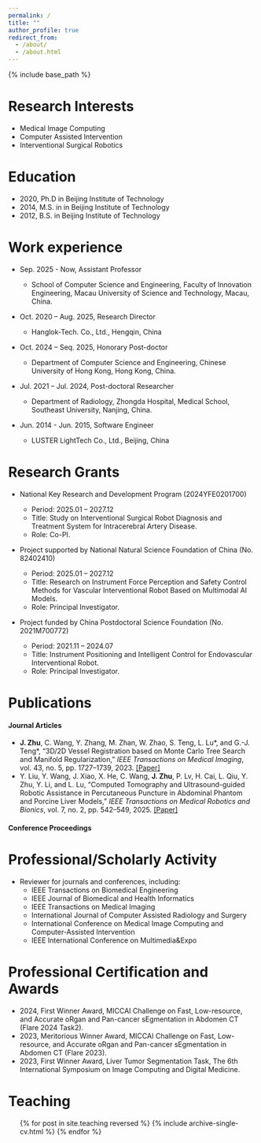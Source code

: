 ```yaml
---
permalink: /
title: ""
author_profile: true
redirect_from: 
  - /about/
  - /about.html
---
```


{% include base_path %}

Research Interests
====== 
* Medical Image Computing
* Computer Assisted Intervention
* Interventional Surgical Robotics

Education
======
* 2020, Ph.D in Beijing Institute of Technology
* 2014, M.S. in in Beijing Institute of Technology 
* 2012, B.S. in Beijing Institute of Technology

Work experience
======
* Sep. 2025 - Now, Assistant Professor
  * School of Computer Science and Engineering, Faculty of Innovation Engineering, Macau University of Science and Technology, Macau, China.

* Oct. 2020 – Aug. 2025, Research Director
  * Hanglok-Tech. Co., Ltd., Hengqin, China

* Oct. 2024 – Seq. 2025, Honorary Post-doctor
  * Department of Computer Science and Engineering, Chinese University of Hong Kong, Hong Kong, China.

* Jul. 2021 – Jul. 2024, Post-doctoral Researcher
  * Department of Radiology, Zhongda Hospital, Medical School, Southeast University, Nanjing, China.

* Jun. 2014 - Jun. 2015, Software Engineer
  * LUSTER LightTech Co., Ltd., Beĳing, China

Research Grants
======
* National Key Research and Development Program (2024YFE0201700)
  * Period: 2025.01 – 2027.12
  * Title: Study on Interventional Surgical Robot Diagnosis and Treatment System for Intracerebral Artery Disease. 
  * Role: Co-PI. 

* Project supported by National Natural Science Foundation of China (No. 82402410) 
  * Period: 2025.01 – 2027.12
  * Title: Research on Instrument Force Perception and Safety Control Methods for Vascular Interventional Robot Based on Multimodal AI Models. 
  * Role: Principal Investigator. 

* Project funded by China Postdoctoral Science Foundation (No. 2021M700772)
  * Period: 2021.11 – 2024.07
  * Title: Instrument Positioning and Intelligent Control for Endovascular Interventional Robot. 
  * Role: Principal Investigator. 




Publications
======

#### Journal Articles

- **J. Zhu**, C. Wang, Y. Zhang, M. Zhan, W. Zhao, S. Teng, L. Lu\*, and G.-J. Teng\*, “3D/2D Vessel Registration based on Monte Carlo Tree Search and Manifold Regularization,” *IEEE Transactions on Medical Imaging*, vol. 43, no. 5, pp. 1727–1739, 2023. [[Paper]](https://ieeexplore.ieee.org/document/10375552)
- Y. Liu, Y. Wang, J. Xiao, X. He, C. Wang, **J. Zhu**, P. Lv, H. Cai, L. Qiu, Y. Zhu, Y. Li, and L. Lu, “Computed Tomography and Ultrasound-guided Robotic Assistance in Percutaneous Puncture in Abdominal Phantom and Porcine Liver Models,” *IEEE Transactions on Medical Robotics and Bionics*, vol. 7, no. 2, pp. 542–549, 2025. [[Paper]](https://doi.org/10.1109/TMRB.2025.3550644)


#### Conference Proceedings

Professional/Scholarly Activity
======
* Reviewer for journals and conferences, including:
  * IEEE Transactions on Biomedical Engineering
  * IEEE Journal of Biomedical and Health Informatics
  * IEEE Transactions on Medical Imaging
  * International Journal of Computer Assisted Radiology and Surgery
  * International Conference on Medical Image Computing and Computer-Assisted Intervention
  * IEEE International Conference on Multimedia&Expo

Professional Certification and Awards
======
* 2024, First Winner Award, MICCAI Challenge on Fast, Low-resource, and Accurate oRgan and Pan-cancer sEgmentation in Abdomen CT (Flare 2024 Task2). 
* 2023, Meritorious Winner Award, MICCAI Challenge on Fast, Low-resource, and Accurate oRgan and Pan-cancer sEgmentation in Abdomen CT (Flare 2023). 
* 2023, First Winner Award, Liver Tumor Segmentation Task, The 6th International Symposium on Image Computing and Digital Medicine.
  
Teaching
======
  <ul>{% for post in site.teaching reversed %}
    {% include archive-single-cv.html %}
  {% endfor %}</ul>
